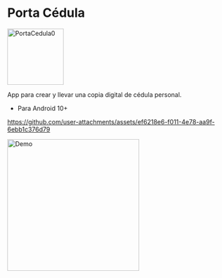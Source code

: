 



# Porta Cédula

<img width="128" height="128" alt="PortaCedula0" src="https://github.com/user-attachments/assets/8b2cfccf-52b6-4d7d-8456-f5286570f247" />

App para crear y llevar una copia digital de cédula personal.

* Para Android 10+

https://github.com/user-attachments/assets/ef6218e6-f011-4e78-aa9f-6ebb1c376d79

<img src="https://github.com/user-attachments/assets/f5b8828f-7a8e-4073-9ddf-09e55917d74e" alt="Demo" width="300"/>



